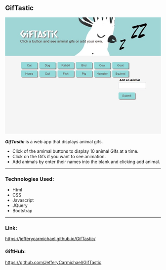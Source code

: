 ## GifTastic
![GifTastic](assets/images/giftastic.jpg)

<em><b>GifTastic</b></em> is a web app that displays animal gifs.
* Click of the amimal buttons to display 10 animal Gifs at a time.
* Click on the Gifs if you want to see animation.
* Add animals by enter their names into the blank and    clicking add animal.
---
### Technologies Used:
* Html
* CSS
* Javascript
* JQuery
* Bootstrap

---
###  Link:
https://jefferycarmichael.github.io/GifTastic/

### GiftHub:
https://github.com/JefferyCarmichael/GifTastic